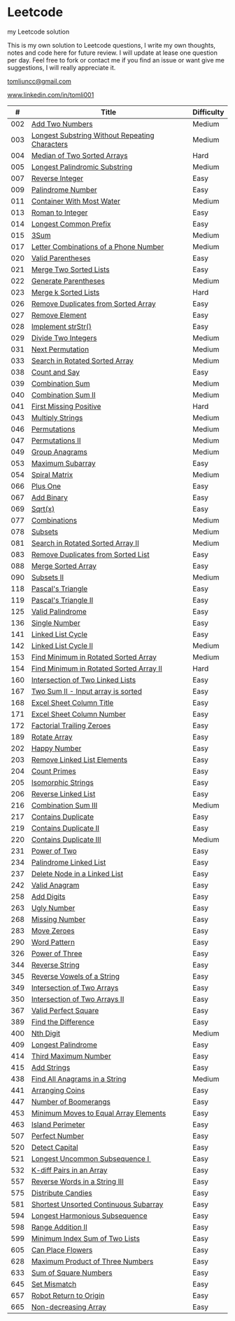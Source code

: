 # Leetcode

my Leetcode solution

This is my own solution to Leetcode questions, I write my own thoughts, notes and code here for future review. I will update at lease one question per day. Feel free to fork or contact me if you find an issue or want give me suggestions, I will really appreciate it.

tomliuncc@gmail.com

www.linkedin.com/in/tomli001

| # | Title | Difficulty |
|---| ----- | ---------- |
| 002 | [Add Two Numbers](https://github.com/WeiqingLi1/Leetcode/blob/master/solution/002.Add%20Two%20Numbers.md%C2%A0%C2%A0) | Medium |
| 003 | [Longest Substring Without Repeating Characters](https://github.com/WeiqingLi1/Leetcode/blob/master/solution/003.Longest%20Substring%20Without%20Repeating%20Characters.md) | Medium |
| 004 | [Median of Two Sorted Arrays](https://github.com/WeiqingLi1/Leetcode/blob/master/solution/004.Median%20of%20Two%20Sorted%20Arrays.md) | Hard |
| 005 | [Longest Palindromic Substring](https://github.com/WeiqingLi1/Leetcode/blob/master/solution/005.Longest%20Palindromic%20Substring.md) | Medium |
| 007 | [Reverse Integer](https://github.com/WeiqingLi1/Leetcode/blob/master/solution/007.Reverse%20Integer.md) | Easy |
| 009 | [Palindrome Number](https://github.com/WeiqingLi1/Leetcode/blob/master/solution/009.Palindrome%20Number.md) | Easy |
| 011 | [Container With Most Water](https://github.com/WeiqingLi1/Leetcode/blob/master/solution/011.Container%20With%20Most%20Water.md) | Medium |
| 013 | [Roman to Integer](https://github.com/WeiqingLi1/Leetcode/blob/master/solution/013.Roman%20to%20Integer.md) | Easy |
| 014 | [Longest Common Prefix](https://github.com/WeiqingLi1/Leetcode/blob/master/solution/014.Longest%20Common%20Prefix.md) | Easy |
| 015 | [3Sum](https://github.com/WeiqingLi1/Leetcode/blob/master/solution/015.3Sum.md) | Medium |
| 017 | [Letter Combinations of a Phone Number](https://github.com/WeiqingLi1/Leetcode/blob/master/solution/017.Letter%20Combinations%20of%20a%20Phone%20Number.md) | Medium |
| 020 | [Valid Parentheses](https://github.com/WeiqingLi1/Leetcode/blob/master/solution/020.Valid%20Parentheses.md) | Easy |
| 021 | [Merge Two Sorted Lists](https://github.com/WeiqingLi1/Leetcode/blob/master/solution/021.Merge%20Two%20Sorted%20Lists.md) | Easy |
| 022 | [Generate Parentheses](https://github.com/WeiqingLi1/Leetcode/blob/master/solution/022.Generate%20Parentheses.md) | Medium |
| 023 | [Merge k Sorted Lists](https://github.com/WeiqingLi1/Leetcode/blob/master/solution/023.Merge%20k%20Sorted%20Lists.md) | Hard |
| 026 | [Remove Duplicates from Sorted Array](https://github.com/WeiqingLi1/Leetcode/blob/master/solution/026.Remove%20Duplicates%20from%20Sorted%20Array.md) | Easy |
| 027 | [Remove Element](https://github.com/WeiqingLi1/Leetcode/blob/master/solution/027.Remove%20Element.md) | Easy |
| 028 | [Implement strStr()](https://github.com/WeiqingLi1/Leetcode/blob/master/solution/028.Implement%20strStr().md) | Easy |
| 029 | [Divide Two Integers](https://github.com/WeiqingLi1/Leetcode/blob/master/solution/029.Divide%20Two%20Integers.md) | Medium |
| 031 | [Next Permutation](https://github.com/WeiqingLi1/Leetcode/blob/master/solution/031.Next%20Permutation.md) | Medium |
| 033 | [Search in Rotated Sorted Array](https://github.com/WeiqingLi1/Leetcode/blob/master/solution/033.Search%20in%20Rotated%20Sorted%20Array.md) | Medium |
| 038 | [Count and Say](https://github.com/WeiqingLi1/Leetcode/blob/master/solution/038.Count%20and%20Say.md.txt) | Easy |
| 039 | [Combination Sum](https://github.com/WeiqingLi1/Leetcode/blob/master/solution/039.Combination%20Sum.md.txt) | Medium |
| 040 | [Combination Sum II](https://github.com/WeiqingLi1/Leetcode/blob/master/solution/040.Combination%20Sum%20II.md.txt) | Medium |
| 041 | [First Missing Positive](https://github.com/WeiqingLi1/Leetcode/blob/master/solution/041.First%20Missing%20Positive.md.txt) | Hard |
| 043 | [Multiply Strings]() | Medium |
| 046 | [Permutations]() | Medium |
| 047 | [Permutations II]() | Medium |
| 049 | [Group Anagrams]() | Medium |
| 053 | [Maximum Subarray]() | Easy |
| 054 | [Spiral Matrix]() | Medium |
| 066 | [Plus One]() | Easy |
| 067 | [Add Binary]() | Easy |
| 069 | [Sqrt(x)]() | Easy |
| 077 | [Combinations]() | Medium |
| 078 | [Subsets]() | Medium |
| 081 | [Search in Rotated Sorted Array II]() | Medium |
| 083 | [Remove Duplicates from Sorted List]() | Easy |
| 088 | [Merge Sorted Array]() | Easy |
| 090 | [Subsets II]() | Medium |
| 118 | [Pascal's Triangle]() | Easy |
| 119 | [Pascal's Triangle II]() | Easy |
| 125 | [Valid Palindrome]() | Easy |
| 136 | [Single Number]() | Easy |
| 141 | [Linked List Cycle]() | Easy |
| 142 | [Linked List Cycle II]() | Medium |
| 153 | [Find Minimum in Rotated Sorted Array]() | Medium |
| 154 | [Find Minimum in Rotated Sorted Array II]() | Hard |
| 160 | [Intersection of Two Linked Lists]() | Easy |
| 167 | [Two Sum II - Input array is sorted]() | Easy |
| 168 | [Excel Sheet Column Title]() | Easy |
| 171 | [Excel Sheet Column Number]() | Easy |
| 172 | [Factorial Trailing Zeroes]() | Easy |
| 189 | [Rotate Array]() | Easy |
| 202 | [Happy Number]() | Easy |
| 203 | [Remove Linked List Elements]() | Easy |
| 204 | [Count Primes]() | Easy |
| 205 | [Isomorphic Strings]() | Easy |
| 206 | [Reverse Linked List]() | Easy |
| 216 | [Combination Sum III]() | Medium |
| 217 | [Contains Duplicate]() | Easy |
| 219 | [Contains Duplicate II]() | Easy |
| 220 | [Contains Duplicate III]() | Medium |
| 231 | [Power of Two]() | Easy |
| 234 | [Palindrome Linked List]() | Easy |
| 237 | [Delete Node in a Linked List]() | Easy |
| 242 | [Valid Anagram]() | Easy |
| 258 | [Add Digits]() | Easy |
| 263 | [Ugly Number]() | Easy |
| 268 | [Missing Number]() | Easy |
| 283 | [Move Zeroes]() | Easy |
| 290 | [Word Pattern]() | Easy |
| 326 | [Power of Three]() | Easy |
| 344 | [Reverse String]() | Easy |
| 345 | [Reverse Vowels of a String]() | Easy |
| 349 | [Intersection of Two Arrays]() | Easy |
| 350 | [Intersection of Two Arrays II]() | Easy |
| 367 | [Valid Perfect Square]() | Easy |
| 389 | [Find the Difference]() | Easy |
| 400 | [Nth Digit]() | Medium |
| 409 | [Longest Palindrome]() | Easy |
| 414 | [Third Maximum Number]() | Easy |
| 415 | [Add Strings]() | Easy |
| 438 | [Find All Anagrams in a String]() | Medium |
| 441 | [Arranging Coins]() | Easy |
| 447 | [Number of Boomerangs]() | Easy |
| 453 | [Minimum Moves to Equal Array Elements]() | Easy |
| 463 | [Island Perimeter]() | Easy |
| 507 | [Perfect Number]() | Easy |
| 520 | [Detect Capital]() | Easy |
| 521 | [Longest Uncommon Subsequence I ]() | Easy |
| 532 | [K-diff Pairs in an Array]() | Easy |
| 557 | [Reverse Words in a String III]() | Easy |
| 575 | [Distribute Candies]() | Easy |
| 581 | [Shortest Unsorted Continuous Subarray]() | Easy |
| 594 | [Longest Harmonious Subsequence]() | Easy |
| 598 | [Range Addition II]() | Easy |
| 599 | [Minimum Index Sum of Two Lists]() | Easy |
| 605 | [Can Place Flowers]() | Easy |
| 628 | [Maximum Product of Three Numbers]() | Easy |
| 633 | [Sum of Square Numbers]() | Easy |
| 645 | [Set Mismatch]() | Easy |
| 657 | [Robot Return to Origin]() | Easy |
| 665 | [Non-decreasing Array]() | Easy |



